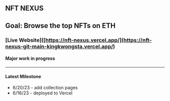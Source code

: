 ## NFT NEXUS

## Goal:  Browse the top NFTs on ETH
### [Live Website]([https://nft-nexus.vercel.app/](https://nft-nexus-git-main-kingkwongsta.vercel.app/)
#### Major work in progress
---
#### Latest Milestone
- 6/20/23 - add collection pages
- 6/16/23 - deployed to Vercel
